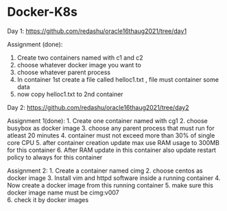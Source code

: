 # Docker-K8s

Day 1:
  https://github.com/redashu/oracle16thaug2021/tree/day1
  
Assignment (done):
  1. Create two containers named with  <yourname>c1 and <yourname>c2
  2. choose whatever docker image you want to 
  3. choose whatever parent process 
  4. In container 1st create a file called  helloc1.txt , file must container some data 
  5. now copy helloc1.txt to  2nd container

  
Day 2:
    https://github.com/redashu/oracle16thaug2021/tree/day2
  
  Assignment 1(done):
    1. Create one container named with  <yourname>cg1 
    2. choose busybox as docker image
    3. choose any parent process that must run for atleast 20 minutes 
    4. container must not exceed more than 30% of single core CPU 
    5. after container creation update max use RAM usage to 300MB for this container 
    6. After RAM update  in this container also update restart policy to always for this container
  
  Assignment 2:
    1. Create a container named  <yourname>cimg 
    2. choose centos as docker image
    3. Install vim and httpd software inside a running container 
    4. Now create a docker image from this running container 
    5. make sure this docker  image name must be  <yourname>cimg:v007  
    6. check it by docker images
